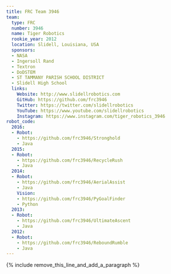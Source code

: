 ```yaml
---
title: FRC Team 3946
team:
  type: FRC
  number: 3946
  name: Tiger Robotics
  rookie_year: 2012
  location: Slidell, Louisiana, USA
  sponsors:
  - NASA
  - Ingersoll Rand
  - Textron
  - DoDSTEM
  - ST TAMMANY PARISH SCHOOL DISTRICT
  - Slidell High School
  links:
    Website: http://www.slidellrobotics.com
    GitHub: https://github.com/frc3946
    Twitter: https://twitter.com/slidellrobotics
    YouTube: https://www.youtube.com/slidellrobotics
    Instagram: https://www.instagram.com/tiger_robotics_3946
robot_code:
  2016:
  - Robot:
    - https://github.com/frc3946/Stronghold
    - Java
  2015:
  - Robot:
    - https://github.com/frc3946/RecycleRush
    - Java
  2014:
  - Robot:
    - https://github.com/frc3946/AerialAssist
    - Java
    Vision:
    - https://github.com/frc3946/PyGoalFinder
    - Python
  2013:
  - Robot:
    - https://github.com/frc3946/UltimateAscent
    - Java
  2012:
  - Robot:
    - https://github.com/frc3946/ReboundRumble
    - Java
---
```


{% include remove_this_line_and_add_a_paragraph %}